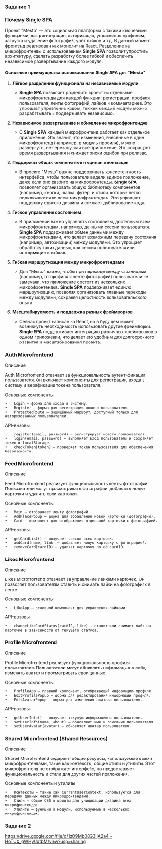 ### Задание 1 

### Почему **Single SPA** 

Проект "Mesto" — это социальная платформа с такими ключевыми функциями, как регистрация, авторизация, управление профилем, загрузка и удаление фотографий, учёт лайков и т.д. В данный момент фронтенд реализован как монолит на React. Разделение на микрофронтенды с использованием **Single SPA** позволит упростить архитектуру, сделать разработку более гибкой и обеспечить независимое развертывание каждого модуля.

#### Основные преимущества использования **Single SPA** для "Mesto"

1. **Лёгкое разделение функционала на независимые модули**
    - **Single SPA** позволяет разделить проект на отдельные микрофронтенды для каждой функции: регистрации, профиля пользователя, ленты фотографий, лайков и комментариев. Это упрощает управление кодом, так как каждый модуль можно разрабатывать и поддерживать независимо.

2. **Независимое развертывание и обновление микрофронтендов**
    - С **Single SPA** каждый микрофронтенд работает как отдельное приложение. Это значит, что изменения, внесённые в один микрофронтенд (например, в модуль профиля), можно развернуть, не перезапуская всё приложение. Это сокращает время развертывания и снижает риски ошибок при релизах.

3. **Поддержка общих компонентов и единая стилизация**
    - В проекте "Mesto" важно поддерживать консистентность интерфейса, чтобы пользователи видели единое приложение, даже если оно разбито на микрофронтенды. **Single SPA** позволяет организовать общую библиотеку компонентов (например, кнопки, шапка, футер) и стили, которые легко подключаются ко всем микрофронтендам. Это упрощает поддержку единого дизайна и снижает дублирование кода.

4. **Гибкое управление состоянием**
    - В приложении важно управлять состоянием, доступным всем микрофронтендам, например, данными сессии пользователя. **Single SPA** поддерживает обмен данными между микрофронтендами, что делает возможным передачу состояния (например, авторизации) между модулями. Это упрощает обработку таких данных, как сессия пользователя или информация о лайках.

5. **Гибкая маршрутизация между микрофронтендами**
    - Для "Mesto" важно, чтобы при переходе между страницами (например, от профиля к ленте фотографий) пользователи не замечали, что приложение состоит из нескольких микрофронтендов. **Single SPA** поддерживает единую маршрутизацию, позволяя организовать плавные переходы между модулями, сохраняя целостность пользовательского опыта.

6. **Масштабируемость и поддержка разных фреймворков**
    - Сейчас проект написан на React, но в будущем может возникнуть необходимость использовать другие фреймворки. **Single SPA** поддерживает интеграцию различных фреймворков в одном приложении, что делает его удобным для долгосрочного развития и масштабирования проекта.

### Auth Microfrontend

Описание

Auth Microfrontend отвечает за функциональность аутентификации пользователя. Он включает компоненты для регистрации, входа в систему и верификации токена пользователя.

Основные компоненты

	•	Login — форма для входа в систему.
	•	Register — форма для регистрации нового пользователя.
	•	ProtectedRoute — защищённый маршрут, доступный только для авторизованных пользователей.

API-вызовы

	•	register(email, password) — регистрирует нового пользователя.
	•	login(email, password) — выполняет вход пользователя и сохраняет токен в localStorage.
	•	checkToken(token) — проверяет токен пользователя для обеспечения безопасности.

### Feed Microfrontend

Описание

Feed Microfrontend реализует функциональность ленты фотографий. Пользователи могут просматривать фотографии, добавлять новые карточки и удалять свои карточки.

Основные компоненты

	•	Main — отображает ленту фотографий.
	•	AddPlacePopup — форма для добавления новой карточки (фотографии).
	•	Card — компонент для отображения отдельной карточки с фотографией.

API-вызовы

	•	getCardList() — получает список всех карточек.
	•	addCard(name, link) — добавляет новую карточку с фотографией.
	•	removeCard(cardID) — удаляет карточку по её cardID.

### Likes Microfrontend

Описание

Likes Microfrontend отвечает за управление лайками карточек. Он позволяет пользователям ставить и снимать лайки на фотографиях в ленте.

Основные компоненты

	•	LikeApp — основной компонент для управления лайками.

API-вызовы

	•	changeLikeCardStatus(cardID, like) — ставит или снимает лайк на карточке в зависимости от текущего статуса.

### Profile Microfrontend

Описание

Profile Microfrontend реализует функциональность профиля пользователя. Пользователи могут обновлять информацию о себе, изменять аватар и просматривать свои данные.

Основные компоненты

	•	ProfileApp — главный компонент, отображающий информацию профиля.
	•	EditProfilePopup — форма для редактирования информации профиля.
	•	EditAvatarPopup — форма для изменения аватара пользователя.

API-вызовы

	•	getUserInfo() — получает текущую информацию о пользователе.
	•	setUserInfo(name, about) — обновляет имя и описание пользователя.
	•	setUserAvatar(avatar) — обновляет аватар пользователя.

### Shared Microfrontend (Shared Resources)

Описание

Shared Microfrontend содержит общие ресурсы, используемые всеми микрофронтендами, такие как контексты, общие стили и утилиты. Этот микрофронтенд не отображает интерфейс, но предоставляет функциональность и стили для других частей приложения.

Основные компоненты и утилиты

	•	Контексты — такие как CurrentUserContext, используются для передачи данных между микрофронтендами.
	•	Стили — общие CSS и шрифты для унификации дизайна всех микрофронтендов.
	•	Утилиты — функции и модули, используемые в нескольких микрофронтендах.

### Задание 2

https://drive.google.com/file/d/1zO9Mb08G3IjA2a4_-HoTUQ_gWHyUdtbM/view?usp=sharing